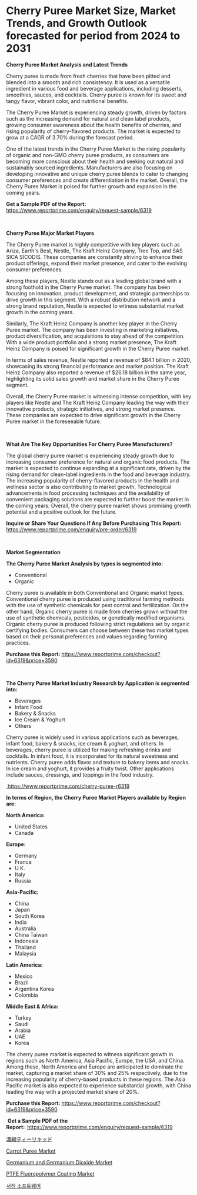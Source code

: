 <p><h1>Cherry Puree Market Size, Market Trends, and Growth Outlook forecasted for period from 2024 to 2031</h1></p><p><strong>Cherry Puree Market Analysis and Latest Trends</strong></p>
<p><p>Cherry puree is made from fresh cherries that have been pitted and blended into a smooth and rich consistency. It is used as a versatile ingredient in various food and beverage applications, including desserts, smoothies, sauces, and cocktails. Cherry puree is known for its sweet and tangy flavor, vibrant color, and nutritional benefits.</p><p>The Cherry Puree Market is experiencing steady growth, driven by factors such as the increasing demand for natural and clean label products, growing consumer awareness about the health benefits of cherries, and rising popularity of cherry-flavored products. The market is expected to grow at a CAGR of 3.70% during the forecast period.</p><p>One of the latest trends in the Cherry Puree Market is the rising popularity of organic and non-GMO cherry puree products, as consumers are becoming more conscious about their health and seeking out natural and sustainably sourced ingredients. Manufacturers are also focusing on developing innovative and unique cherry puree blends to cater to changing consumer preferences and create differentiation in the market. Overall, the Cherry Puree Market is poised for further growth and expansion in the coming years.</p></p>
<p><strong>Get a Sample PDF of the Report:&nbsp;</strong> <a href="https://www.reportprime.com/enquiry/request-sample/6319">https://www.reportprime.com/enquiry/request-sample/6319</a></p>
<p>&nbsp;</p>
<p><strong>Cherry Puree Major Market Players</strong></p>
<p><p>The Cherry Puree market is highly competitive with key players such as Ariza, Earth's Best, Nestle, The Kraft Heinz Company, Tree Top, and SAS SICA SICODIS. These companies are constantly striving to enhance their product offerings, expand their market presence, and cater to the evolving consumer preferences.</p><p>Among these players, Nestle stands out as a leading global brand with a strong foothold in the Cherry Puree market. The company has been focusing on innovation, product development, and strategic partnerships to drive growth in this segment. With a robust distribution network and a strong brand reputation, Nestle is expected to witness substantial market growth in the coming years.</p><p>Similarly, The Kraft Heinz Company is another key player in the Cherry Puree market. The company has been investing in marketing initiatives, product diversification, and acquisitions to stay ahead of the competition. With a wide product portfolio and a strong market presence, The Kraft Heinz Company is poised for significant growth in the Cherry Puree market.</p><p>In terms of sales revenue, Nestle reported a revenue of $84.1 billion in 2020, showcasing its strong financial performance and market position. The Kraft Heinz Company also reported a revenue of $26.18 billion in the same year, highlighting its solid sales growth and market share in the Cherry Puree segment.</p><p>Overall, the Cherry Puree market is witnessing intense competition, with key players like Nestle and The Kraft Heinz Company leading the way with their innovative products, strategic initiatives, and strong market presence. These companies are expected to drive significant growth in the Cherry Puree market in the foreseeable future.</p></p>
<p>&nbsp;</p>
<p><strong>What Are The Key Opportunities For Cherry Puree Manufacturers?</strong></p>
<p><p>The global cherry puree market is experiencing steady growth due to increasing consumer preference for natural and organic food products. The market is expected to continue expanding at a significant rate, driven by the rising demand for clean-label ingredients in the food and beverage industry. The increasing popularity of cherry-flavored products in the health and wellness sector is also contributing to market growth. Technological advancements in food processing techniques and the availability of convenient packaging solutions are expected to further boost the market in the coming years. Overall, the cherry puree market shows promising growth potential and a positive outlook for the future.</p></p>
<p><strong>Inquire or Share Your Questions If Any Before Purchasing This Report:</strong> <a href="https://www.reportprime.com/enquiry/pre-order/6319">https://www.reportprime.com/enquiry/pre-order/6319</a></p>
<p>&nbsp;</p>
<p><strong>Market Segmentation</strong></p>
<p><strong>The Cherry Puree Market Analysis by types is segmented into:</strong></p>
<p><ul><li>Conventional</li><li>Organic</li></ul></p>
<p><p>Cherry puree is available in both Conventional and Organic market types. Conventional cherry puree is produced using traditional farming methods with the use of synthetic chemicals for pest control and fertilization. On the other hand, Organic cherry puree is made from cherries grown without the use of synthetic chemicals, pesticides, or genetically modified organisms. Organic cherry puree is produced following strict regulations set by organic certifying bodies. Consumers can choose between these two market types based on their personal preferences and values regarding farming practices.</p></p>
<p><strong>Purchase this Report:&nbsp;</strong><a href="https://www.reportprime.com/checkout?id=6319&price=3590">https://www.reportprime.com/checkout?id=6319&price=3590</a></p>
<p>&nbsp;</p>
<p><strong>The Cherry Puree Market Industry Research by Application is segmented into:</strong></p>
<p><ul><li>Beverages</li><li>Infant Food</li><li>Bakery & Snacks</li><li>Ice Cream & Yoghurt</li><li>Others</li></ul></p>
<p><p>Cherry puree is widely used in various applications such as beverages, infant food, bakery & snacks, ice cream & yoghurt, and others. In beverages, cherry puree is utilized for making refreshing drinks and cocktails. In infant food, it is incorporated for its natural sweetness and nutrients. Cherry puree adds flavor and texture to bakery items and snacks. In ice cream and yoghurt, it provides a fruity twist. Other applications include sauces, dressings, and toppings in the food industry.</p></p>
<p><a href="https://www.reportprime.com/cherry-puree-r6319">&nbsp;https://www.reportprime.com/cherry-puree-r6319</a></p>
<p><strong>In terms of Region, the Cherry Puree Market Players available by Region are:</strong></p>
<p>
    <p> <strong> North America: </strong>
        <ul>
            <li>United States</li>
            <li>Canada</li>
        </ul>
        </p> 
    <p> <strong> Europe: </strong>
        <ul>
            <li>Germany</li>
            <li>France</li>
            <li>U.K.</li>
            <li>Italy</li>
            <li>Russia</li>
        </ul>
        </p> 
    <p> <strong> Asia-Pacific: </strong>
        <ul>
            <li>China</li>
            <li>Japan</li>
            <li>South Korea</li>
            <li>India</li>
            <li>Australia</li>
            <li>China Taiwan</li>
            <li>Indonesia</li>
            <li>Thailand</li>
            <li>Malaysia</li>
        </ul>
        </p> 
    <p> <strong> Latin America: </strong>
        <ul>
            <li>Mexico</li>
            <li>Brazil</li>
            <li>Argentina Korea</li>
            <li>Colombia</li>
        </ul>
        </p> 
    <p> <strong> Middle East & Africa: </strong>
        <ul>
            <li>Turkey</li>
            <li>Saudi</li>
            <li>Arabia</li>
            <li>UAE</li>
            <li>Korea</li>
        </ul>
    </p>
    </p>
<p><p>The cherry puree market is expected to witness significant growth in regions such as North America, Asia Pacific, Europe, the USA, and China. Among these, North America and Europe are anticipated to dominate the market, capturing a market share of 30% and 25% respectively, due to the increasing popularity of cherry-based products in these regions. The Asia Pacific market is also expected to experience substantial growth, with China leading the way with a projected market share of 20%.</p></p>
<p><strong>Purchase this Report: </strong><a href="https://www.reportprime.com/checkout?id=6319&price=3590">https://www.reportprime.com/checkout?id=6319&price=3590</a></p>
<p>&nbsp;<strong>Get a Sample PDF of the Report:&nbsp;&nbsp;</strong><a href="https://www.reportprime.com/enquiry/request-sample/6319">https://www.reportprime.com/enquiry/request-sample/6319</a></p>
<p><strong></strong></p>
<p><p><a href="https://medium.com/@jaylonlesch1993/%E6%BF%83%E7%B8%AE%E8%8C%B6%E6%B6%B2%E5%B8%82%E5%A0%B4%E5%88%86%E6%9E%90%E3%83%AC%E3%83%9D%E3%83%BC%E3%83%88-%E5%BF%9C%E7%94%A8-%E5%9C%B0%E5%9F%9F-%E7%AB%B6%E4%BA%89%E6%88%A6%E7%95%A5%E5%88%A5%E3%81%AE%E5%B8%82%E5%A0%B4%E8%A6%8F%E6%A8%A1-%E3%82%B7%E3%82%A7%E3%82%A2-%E3%83%88%E3%83%AC%E3%83%B3%E3%83%89-2024%E5%B9%B4-2031%E5%B9%B4-de712a286160">濃縮ティーリキッド</a></p><p><a href="https://github.com/gcimaudf65/Market-Research-Report-List-1/blob/main/carrot-puree-market.md">Carrot Puree Market</a></p><p><a href="https://medium.com/@jewelmohr25/germanium-and-germanium-dioxide-market-size-growth-trends-statistics-forecasts-2024-2031-1f0aabce60f3">Germanium and Germanium Dioxide Market</a></p><p><a href="https://medium.com/@madw10245644/analyzing-ptfe-fluoropolymer-coating-market-dynamics-and-growth-drivers-and-forecasted-for-period-a8d9e6c2803e">PTFE Fluoropolymer Coating Market</a></p><p><a href="https://medium.com/@joanacasper2001/2024%EB%85%84%EB%B6%80%ED%84%B0-2031%EB%85%84%EA%B9%8C%EC%A7%80%EC%9D%98-%EC%84%9C%EC%A0%90-%EC%86%8C%ED%94%84%ED%8A%B8%EC%9B%A8%EC%96%B4-%EC%8B%9C%EC%9E%A5-%EC%A0%84%EB%A7%9D%EA%B3%BC-%EC%98%88%EC%B8%A1-97bf606e4cb7">서점 소프트웨어</a></p></p>